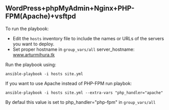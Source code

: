 ## WordPress+phpMyAdmin+Nginx+PHP-FPM(Apache)+vsftpd

To run the playbook:
- Edit the `hosts` inventory file to include the names or URLs of the servers
you want to deploy.
- Set proper hostname in `group_vars/all` server_hostname: www.arturmihura.tk

Run the playbook using:

    ansible-playbook -i hosts site.yml


If you want to use Apache instead of PHP-FPM run playbok:

    ansible-playbook -i hosts site.yml --extra-vars "php_handler="apache"

By defaul this value is set to php_handler="php-fpm" in `group_vars/all`



